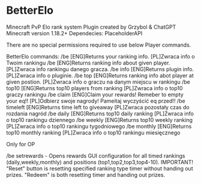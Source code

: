 # BetterElo
Minecraft PvP Elo rank system
Plugin created by Grzybol & ChatGPT 
Minecraft version 1.18.2+
Dependecies: PlaceholderAPI

There are no special permissions required to use below Player commands. 

BetterElo commands:
/be                  [ENG]Returns your ranking info.                                     [PL]Zwraca info o Twoim rankingu
/be <player>  [ENG]Returns ranking info about given player.             [PL]Zwraca info rankingu danego gracza.
/be info              [ENG]Returns plugin info.                                             [PL]Zwraca info o pluginie.
/be top<n>      [ENG]Returns ranking info abot player at given postion. [PL]Zwraca info o graczu na danym miejscu w rankingu
/be top10      [ENG]Returns top10 players from ranking                 [PL]Zwraca info o top10 graczy rankingu
/be claim      [ENG]Claim your rewards! Remeber to empty your eq!!   [PL]Odbierz swoje nagrody! Pameitaj wyczyścić eq przed!!
/be timeleft      [ENG]Returns time left to giveaway                                 [PL]Zwraca pozostały czas do rozdania nagród
/be daily      [ENG]Returns top10 daily ranking                                 [PL]Zwraca info o top10 rankingu dziennego
/be weekly      [ENG]Returns top10 weekly ranking                                 [PL]Zwraca info o top10 rankingu tygodniowego
/be monthly   [ENG]Returns top10 monthly ranking                         [PL]Zwraca info o top10 rankingu miesięcznego

Only for OP

/be setrewards - Opens rewards GUI configuration for all timed rankings (daily,weekly,monthly) and positions (top1,top2,top3,top4-10). IMPORTANT! "Reset" button is resetting specified ranking type timer without handing out prizes. "Redeem" is both resetting timer and handing out prizes.
